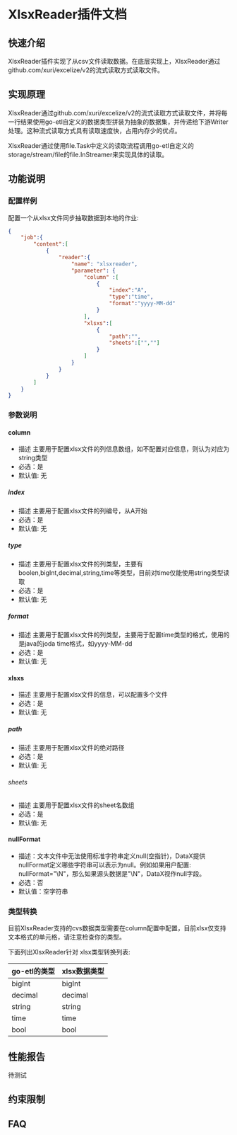 # XlsxReader插件文档

## 快速介绍

XlsxReader插件实现了从csv文件读取数据。在底层实现上，XlsxReader通过github.com/xuri/excelize/v2的流式读取方式读取文件。

## 实现原理

XlsxReader通过github.com/xuri/excelize/v2的流式读取方式读取文件，并将每一行结果使用go-etl自定义的数据类型拼装为抽象的数据集，并传递给下游Writer处理。这种流式读取方式具有读取速度快，占用内存少的优点。

XlsxReader通过使用file.Task中定义的读取流程调用go-etl自定义的storage/stream/file的file.InStreamer来实现具体的读取。

## 功能说明

### 配置样例

配置一个从xlsx文件同步抽取数据到本地的作业:

```json
{
    "job":{
        "content":[
            {
                "reader":{
                    "name": "xlsxreader",
                    "parameter": {
                        "column" :[
                            {
                                "index":"A",
                                "type":"time",
                                "format":"yyyy-MM-dd"
                            }
                        ],
                        "xlsxs":[
                            {
                                "path":"",
                                "sheets":["",""]   
                            }
                        ]
                    }
                }
            }
        ]
    }
}
```

### 参数说明

#### column

- 描述 主要用于配置xlsx文件的列信息数组，如不配置对应信息，则认为对应为string类型
- 必选：是
- 默认值: 无

##### index

- 描述 主要用于配置xlsx文件的列编号，从A开始
- 必选：是
- 默认值: 无

##### type

- 描述 主要用于配置xlsx文件的列类型，主要有boolen,bigInt,decimal,string,time等类型，目前对time仅能使用string类型读取
- 必选：是
- 默认值: 无

##### format

- 描述 主要用于配置xlsx文件的列类型，主要用于配置time类型的格式，使用的是java的joda time格式，如yyyy-MM-dd
- 必选：是
- 默认值: 无

#### xlsxs

- 描述 主要用于配置xlsx文件的信息，可以配置多个文件
- 必选：是
- 默认值: 无

##### path

- 描述 主要用于配置xlsx文件的绝对路径
- 必选：是
- 默认值: 无

###### sheets

- 描述 主要用于配置xlsx文件的sheet名数组
- 必选：是
- 默认值: 无

#### nullFormat

- 描述：文本文件中无法使用标准字符串定义null(空指针)，DataX提供nullFormat定义哪些字符串可以表示为null。例如如果用户配置: nullFormat="\N"，那么如果源头数据是"\N"，DataX视作null字段。
- 必选：否
- 默认值：空字符串

### 类型转换

目前XlsxReader支持的cvs数据类型需要在column配置中配置，目前xlsx仅支持文本格式的单元格，请注意检查你的类型。

下面列出XlsxReader针对 xlsx类型转换列表:

| go-etl的类型 | xlsx数据类型 |
| ------------ | ------------ |
| bigInt       | bigInt       |
| decimal      | decimal      |
| string       | string       |
| time         | time         |
| bool         | bool         |

## 性能报告

待测试

## 约束限制

## FAQ
